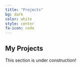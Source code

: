 ```yaml
---
title: "Projects"
bg: dark
color: white
style: center
fa-icon: code
---
```


## My Projects

This section is under construction!
